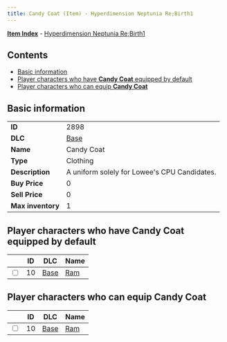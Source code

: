 ```yaml
---
title: Candy Coat (Item) - Hyperdimension Neptunia Re;Birth1
---
```


[**Item Index**](/neptunia/rb1/item/index.html) - [Hyperdimension Neptunia Re;Birth1](/neptunia/rb1)

## Contents

- [Basic information](#basic-information)
- [Player characters who have **Candy Coat** equipped by default](#player-characters-who-have-candy-coat-equipped-by-default)
- [Player characters who can equip **Candy Coat**](#player-characters-who-can-equip-candy-coat)

## Basic information

|   |   |
| -- | -- |
| **ID** | 2898 |
| **DLC** | [Base](/neptunia/rb1/dlc/1-base.html) |
| **Name** | Candy Coat |
| **Type** | Clothing |
| **Description** | A uniform solely for Lowee's CPU Candidates. |
| **Buy Price** | 0 |
| **Sell Price** | 0 |
| **Max inventory** | 1 |


## Player characters who have **Candy Coat** equipped by default

|    | ID | DLC | Name |
| -- | -- | --- | ---- |
| <input type="checkbox" id="rb1-player-1-10" class="trackbox" /> | 10 | [Base](/neptunia/rb1/dlc/1-base.html) | [Ram](/neptunia/rb1/player/1-10-ram.html) |


## Player characters who can equip **Candy Coat**

|    | ID | DLC | Name |
| -- | -- | --- | ---- |
| <input type="checkbox" id="rb1-player-1-10" class="trackbox" /> | 10 | [Base](/neptunia/rb1/dlc/1-base.html) | [Ram](/neptunia/rb1/player/1-10-ram.html) |
